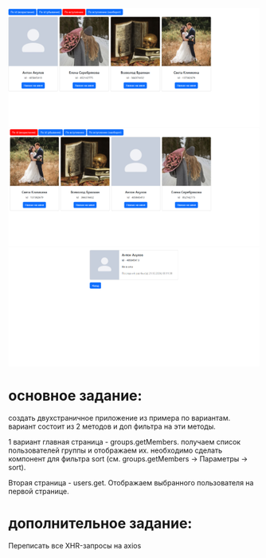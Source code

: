 ![image](./img/1.png)
![image](./img/2.png)
![image](./img/3.png)

# основное задание:
создать двухстраничное приложение из примера по вариантам. вариант состоит из 2 методов и доп фильтра на эти методы.

1 вариант
главная страница - groups.getMembers. получаем список пользователей группы и отображаем их. необходимо сделать компонент для фильтра sort (см. groups.getMembers -> Параметры -> sort).

Вторая страница - users.get. Отображаем выбранного пользователя на первой странице.

# дополнительное задание:
Переписать все XHR-запросы на axios
